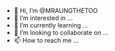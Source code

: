 - 👋 Hi, I’m @MRAUNGTHETOO
- 👀 I’m interested in ...
- 🌱 I’m currently learning ...
- 💞️ I’m looking to collaborate on ...
- 📫 How to reach me ...

<!---
MRAUNGTHETOO/MRAUNGTHETOO is a ✨ special ✨ repository because its `README.md` (this file) appears on your GitHub profile.
You can click the Preview link to take a look at your changes.
--->

